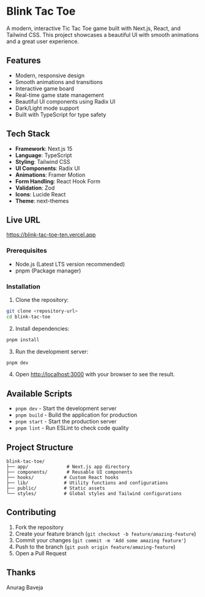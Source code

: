# Blink Tac Toe

A modern, interactive Tic Tac Toe game built with Next.js, React, and Tailwind CSS. This project showcases a beautiful UI with smooth animations and a great user experience.

## Features

- Modern, responsive design
- Smooth animations and transitions
- Interactive game board
- Real-time game state management
- Beautiful UI components using Radix UI
- Dark/Light mode support
- Built with TypeScript for type safety

## Tech Stack

- **Framework**: Next.js 15
- **Language**: TypeScript
- **Styling**: Tailwind CSS
- **UI Components**: Radix UI
- **Animations**: Framer Motion
- **Form Handling**: React Hook Form
- **Validation**: Zod
- **Icons**: Lucide React
- **Theme**: next-themes

## Live URL
https://blink-tac-toe-ten.vercel.app

### Prerequisites

- Node.js (Latest LTS version recommended)
- pnpm (Package manager)

### Installation

1. Clone the repository:
```bash
git clone <repository-url>
cd blink-tac-toe
```

2. Install dependencies:
```bash
pnpm install
```

3. Run the development server:
```bash
pnpm dev
```

4. Open [http://localhost:3000](http://localhost:3000) with your browser to see the result.

## Available Scripts

- `pnpm dev` - Start the development server
- `pnpm build` - Build the application for production
- `pnpm start` - Start the production server
- `pnpm lint` - Run ESLint to check code quality

## Project Structure

```
blink-tac-toe/
├── app/              # Next.js app directory
├── components/       # Reusable UI components
├── hooks/           # Custom React hooks
├── lib/             # Utility functions and configurations
├── public/          # Static assets
└── styles/          # Global styles and Tailwind configurations
```

## Contributing

1. Fork the repository
2. Create your feature branch (`git checkout -b feature/amazing-feature`)
3. Commit your changes (`git commit -m 'Add some amazing feature'`)
4. Push to the branch (`git push origin feature/amazing-feature`)
5. Open a Pull Request

## Thanks
Anurag Baveja

